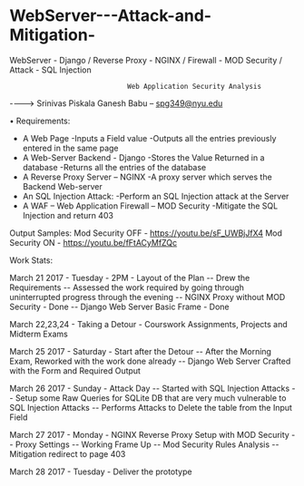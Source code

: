 # WebServer---Attack-and-Mitigation-
WebServer - Django / Reverse Proxy - NGINX / Firewall - MOD Security / Attack - SQL Injection

                                 Web Application Security Analysis

----> Srinivas Piskala Ganesh Babu – spg349@nyu.edu

•	Requirements:
* A Web Page
   -Inputs a Field value
   -Outputs all the entries previously entered in the same page
*	A Web-Server Backend - Django
   -Stores the Value Returned in a database
   -Returns all the entries of the database
*	A Reverse Proxy Server – NGINX
   -A proxy server which serves the Backend Web-server
*	An SQL Injection Attack:
   -Perform an SQL Injection attack at the Server
*	A WAF – Web Application Firewall – MOD Security
   -Mitigate the SQL Injection and return 403

Output Samples:
Mod Security OFF - https://youtu.be/sF_UWBjJfX4
Mod Security ON  - https://youtu.be/fFtACyMfZQc

Work Stats:

March 21 2017 - Tuesday - 2PM - Layout of the Plan
-- Drew the Requirements
-- Assessed the work required by going through uninterrupted progress through the evening
-- NGINX Proxy without MOD Security - Done
-- Django Web Server Basic Frame - Done

March 22,23,24 - Taking a Detour - Courswork Assignments, Projects and Midterm Exams

March 25 2017 - Saturday - Start after the Detour
-- After the Morning Exam, Reworked with the work done already
-- Django Web Server Crafted with the Form and Required Output

March 26 2017 - Sunday - Attack Day
-- Started with SQL Injection Attacks
-- Setup some Raw Queries for SQLite DB that are very much vulnerable to SQL Injection Attacks
-- Performs Attacks to Delete the table from the Input Field

March 27 2017 - Monday - NGINX Reverse Proxy Setup with MOD Security
-- Proxy Settings
-- Working Frame Up
-- Mod Security Rules Analysis
-- Mitigation redirect to page 403

March 28 2017 - Tuesday - Deliver the prototype
